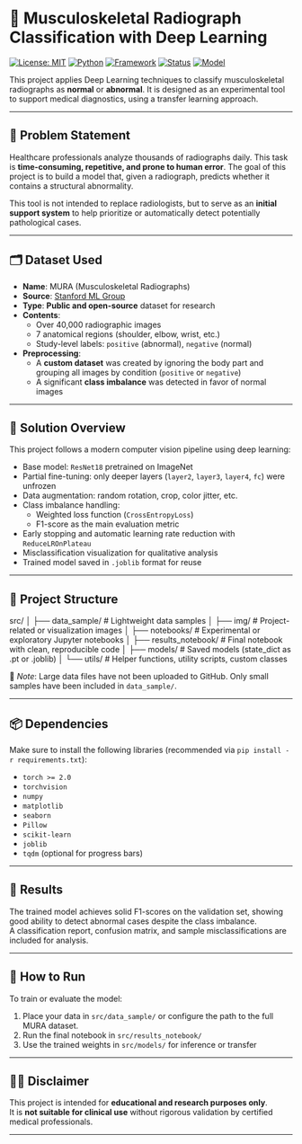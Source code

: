 # 🩻 Musculoskeletal Radiograph Classification with Deep Learning

[![License: MIT](https://img.shields.io/badge/License-MIT-green.svg)](LICENSE)
[![Python](https://img.shields.io/badge/Python-3.10+-blue.svg)](https://www.python.org/)
[![Framework](https://img.shields.io/badge/PyTorch-%3E=2.0-orange)](https://pytorch.org/)
[![Status](https://img.shields.io/badge/status-In%20Progress-yellow.svg)]()
[![Model](https://img.shields.io/badge/model-ResNet18-blueviolet)]()

This project applies Deep Learning techniques to classify musculoskeletal radiographs as **normal** or **abnormal**. It is designed as an experimental tool to support medical diagnostics, using a transfer learning approach.

---

## 🎯 Problem Statement

Healthcare professionals analyze thousands of radiographs daily. This task is **time-consuming, repetitive, and prone to human error**. The goal of this project is to build a model that, given a radiograph, predicts whether it contains a structural abnormality.

This tool is not intended to replace radiologists, but to serve as an **initial support system** to help prioritize or automatically detect potentially pathological cases.

---

## 🗂️ Dataset Used

- **Name**: MURA (Musculoskeletal Radiographs)
- **Source**: [Stanford ML Group](https://stanfordmlgroup.github.io/competitions/mura/)
- **Type**: **Public and open-source** dataset for research
- **Contents**:
  - Over 40,000 radiographic images
  - 7 anatomical regions (shoulder, elbow, wrist, etc.)
  - Study-level labels: `positive` (abnormal), `negative` (normal)
- **Preprocessing**:
  - A **custom dataset** was created by ignoring the body part and grouping all images by condition (`positive` or `negative`)
  - A significant **class imbalance** was detected in favor of normal images

---

## 🧠 Solution Overview

This project follows a modern computer vision pipeline using deep learning:

- Base model: `ResNet18` pretrained on ImageNet
- Partial fine-tuning: only deeper layers (`layer2`, `layer3`, `layer4`, `fc`) were unfrozen
- Data augmentation: random rotation, crop, color jitter, etc.
- Class imbalance handling:
  - Weighted loss function (`CrossEntropyLoss`)
  - F1-score as the main evaluation metric
- Early stopping and automatic learning rate reduction with `ReduceLROnPlateau`
- Misclassification visualization for qualitative analysis
- Trained model saved in `.joblib` format for reuse

---

## 🧱 Project Structure

src/ │ ├── data_sample/ # Lightweight data samples
     │ ├── img/ # Project-related or visualization images 
     │ ├── notebooks/ # Experimental or exploratory Jupyter notebooks
     │ ├── results_notebook/ # Final notebook with clean, reproducible code
     │ ├── models/ # Saved models (state_dict as .pt or .joblib)
     │ └── utils/ # Helper functions, utility scripts, custom classes

📌 *Note*: Large data files have not been uploaded to GitHub. Only small samples have been included in `data_sample/`.

---

## 📦 Dependencies

Make sure to install the following libraries (recommended via `pip install -r requirements.txt`):

- `torch >= 2.0`
- `torchvision`
- `numpy`
- `matplotlib`
- `seaborn`
- `Pillow`
- `scikit-learn`
- `joblib`
- `tqdm` (optional for progress bars)

---

## 🧪 Results

The trained model achieves solid F1-scores on the validation set, showing good ability to detect abnormal cases despite the class imbalance.  
A classification report, confusion matrix, and sample misclassifications are included for analysis.

---

## 🚀 How to Run

To train or evaluate the model:

1. Place your data in `src/data_sample/` or configure the path to the full MURA dataset.
2. Run the final notebook in `src/results_notebook/`
3. Use the trained weights in `src/models/` for inference or transfer

---

## 👨‍⚕️ Disclaimer

This project is intended for **educational and research purposes only**.  
It is **not suitable for clinical use** without rigorous validation by certified medical professionals.

---
